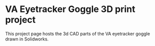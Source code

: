 VA Eyetracker Goggle 3D print project
======================================

This project page hosts the 3d CAD parts of the VA eyetracker goggle drawn in Solidworks. 

<script src="https://github.com/seantma/VA_EyeTracker_Goggle_3Dprint/blob/master/eye_goggle_2ndCut_Revised_radius_rotate.STL"></script>

<script src=”https://embed.github.com/view/3d/skalnik/secret-bear-clip/master/stl/clip.stl”></script>


